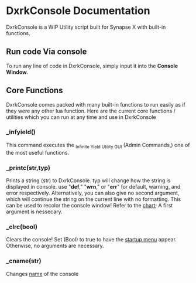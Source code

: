 # DxrkConsole Documentation
DxrkConsole is a WIP Utility script built for Synapse X with built-in functions.


## Run code Via console
To run any line of code in DxrkConsole, simply input it into the **Console Window**.


## Core Functions
DxrkConsole comes packed with many built-in functions to run easily as if they were any other lua function.
Here are the current core functions / utilities which you can run at any time and use in DxrkConsole

### _infyield()
This command executes the <sub>Infinite Yield Utility GUI</sub> (Admin Commands,) one of the most useful functions.

### _printc(str,typ)
Prints a string (str) to DxrkConsole. typ will change
how the string is displayed in console. use "**def**," "**wrn**," or "**err**" for default, warning, and error respectively.
Alternatively, you can also give no second argument, which will continue the string on the current line with no formatting. 
This can be used to recolor the console window! Refer to the [chart](https://user-images.githubusercontent.com/64674644/169839016-5995ebb3-9810-48c1-a404-5ffb001a634f.png);
A first argument is nessecary.

### _clrc(bool)
Clears the console! Set (Bool) to true to have the [startup menu](https://user-images.githubusercontent.com/64674644/169841033-f88a94e2-e4c1-4dff-89fc-444e6b2b3725.png) appear. Otherwise, no arguments are necessary.

### _cname(str)
Changes [name](https://user-images.githubusercontent.com/64674644/169841620-f2ffcf8d-c162-4465-9801-6963b1201f38.png) of the console

